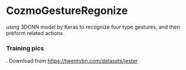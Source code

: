 # CozmoGestureRegonize
using 3DCNN model by Keras to recognize four type gestures, and then preform related actions

### Training pics 
. Download from https://twentybn.com/datasets/jester 
